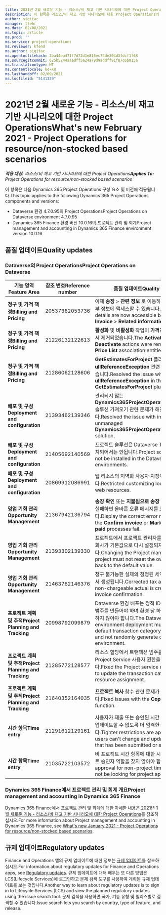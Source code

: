 ```yaml
---
title: 2021년 2월 새로운 기능 - 리소스/비 재고 기반 시나리오에 대한 Project Operations
description: 이 항목은 리소스/비 재고 기반 시나리오에 대한 Project Operations의 2021년 2월 릴리스에서 사용할 수 있는 품질 업데이트에 대한 정보를 제공합니다.
author: sigitac
manager: tfehr
ms.date: 02/08/2021
ms.topic: article
ms.prod: ''
ms.service: project-operations
ms.reviewer: kfend
ms.author: sigitac
ms.openlocfilehash: 2ba44ea471f7d72d1e816ec74de304d3fdcf1f68
ms.sourcegitcommit: 625b5244aaadff5a24a79d9addff91f87c6b015a
ms.translationtype: HT
ms.contentlocale: ko-KR
ms.lasthandoff: 02/09/2021
ms.locfileid: "5141329"
---
```

# <a name="whats-new-february-2021---project-operations-for-resourcenon-stocked-based-scenarios"></a><span data-ttu-id="7281c-103">2021년 2월 새로운 기능 - 리소스/비 재고 기반 시나리오에 대한 Project Operations</span><span class="sxs-lookup"><span data-stu-id="7281c-103">What's new February 2021 - Project Operations for resource/non-stocked based scenarios</span></span>

<span data-ttu-id="7281c-104">_**적용 대상:** 리소스/비 재고 기반 시나리오에 대한 Project Operations_</span><span class="sxs-lookup"><span data-stu-id="7281c-104">_**Applies To:** Project Operations for resource/non-stocked based scenarios_</span></span>

<span data-ttu-id="7281c-105">이 항목은 다음 Dynamics 365 Project Operations 구성 요소 및 버전에 적용됩니다.</span><span class="sxs-lookup"><span data-stu-id="7281c-105">This topic applies to the following Dynamics 365 Project Operations components and versions:</span></span>

- <span data-ttu-id="7281c-106">Dataverse 환경 4.7.0.95의 Project Operations</span><span class="sxs-lookup"><span data-stu-id="7281c-106">Project Operations on Dataverse environment 4.7.0.95</span></span>
- <span data-ttu-id="7281c-107">Dynamics 365 Finance 환경 버전 10.0.16의 프로젝트 관리 및 회계</span><span class="sxs-lookup"><span data-stu-id="7281c-107">Project management and accounting in Dynamics 365 Finance environment version 10.0.16</span></span> 

## <a name="quality-updates"></a><span data-ttu-id="7281c-108">품질 업데이트</span><span class="sxs-lookup"><span data-stu-id="7281c-108">Quality updates</span></span>

### <a name="project-operations-on-dataverse"></a><span data-ttu-id="7281c-109">Dataverse의 Project Operations</span><span class="sxs-lookup"><span data-stu-id="7281c-109">Project Operations on Dataverse</span></span>

| <span data-ttu-id="7281c-110">**기능 영역**</span><span class="sxs-lookup"><span data-stu-id="7281c-110">**Feature Area**</span></span> | <span data-ttu-id="7281c-111">**참조 번호**</span><span class="sxs-lookup"><span data-stu-id="7281c-111">**Reference number**</span></span> | <span data-ttu-id="7281c-112">**품질 업데이트**</span><span class="sxs-lookup"><span data-stu-id="7281c-112">**Quality update**</span></span> |
| --- | --- | --- |
| <span data-ttu-id="7281c-113">**청구 및 가격 책정**</span><span class="sxs-lookup"><span data-stu-id="7281c-113">**Billing and Pricing**</span></span> | <span data-ttu-id="7281c-114">2053736</span><span class="sxs-lookup"><span data-stu-id="7281c-114">2053736</span></span> | <span data-ttu-id="7281c-115">이제 **송장** > **관련 정보** 로 이동하여 송장 라인 세부 정보에 액세스할 수 있습니다.</span><span class="sxs-lookup"><span data-stu-id="7281c-115">Invoice line details are now accessible by going to **Invoice** > **Related information**.</span></span> |
| <span data-ttu-id="7281c-116">**청구 및 가격 책정**</span><span class="sxs-lookup"><span data-stu-id="7281c-116">**Billing and Pricing**</span></span> | <span data-ttu-id="7281c-117">2122613</span><span class="sxs-lookup"><span data-stu-id="7281c-117">2122613</span></span> | <span data-ttu-id="7281c-118">**활성화** 및 **비활성화** 작업이 **가격표** 연결 엔터티에서 제거되었습니다.</span><span class="sxs-lookup"><span data-stu-id="7281c-118">The **Activate** and **Deactivate** actions were removed from the **Price List** association entities.</span></span> |
| <span data-ttu-id="7281c-119">**청구 및 가격 책정**</span><span class="sxs-lookup"><span data-stu-id="7281c-119">**Billing and Pricing**</span></span> | <span data-ttu-id="7281c-120">2128606</span><span class="sxs-lookup"><span data-stu-id="7281c-120">2128606</span></span> | <span data-ttu-id="7281c-121">**GetEstimatesForProject** 플러그인에서 **ullReferenceException** 관련 문제가 해결되었습니다.</span><span class="sxs-lookup"><span data-stu-id="7281c-121">Resolved the issue with **ullReferenceException** in the **GetEstimatesForProject** plug-in.</span></span> |
| <span data-ttu-id="7281c-122">**배포 및 구성**</span><span class="sxs-lookup"><span data-stu-id="7281c-122">**Deployment and configuration**</span></span> | <span data-ttu-id="7281c-123">2139346</span><span class="sxs-lookup"><span data-stu-id="7281c-123">2139346</span></span> | <span data-ttu-id="7281c-124">관리되지 않는 **Dynamics365ProjectOperationsDualWrite** 솔루션 가져오기 관련 문제가 해결되었습니다.</span><span class="sxs-lookup"><span data-stu-id="7281c-124">Resolved the issue with importing unmanaged **Dynamics365ProjectOperationsDualWrite** solution.</span></span> |
| <span data-ttu-id="7281c-125">**배포 및 구성**</span><span class="sxs-lookup"><span data-stu-id="7281c-125">**Deployment and configuration**</span></span> | <span data-ttu-id="7281c-126">2140569</span><span class="sxs-lookup"><span data-stu-id="7281c-126">2140569</span></span> | <span data-ttu-id="7281c-127">프로젝트 솔루션은 Dataverse Teams 환경에 설치되어서는 안됩니다.</span><span class="sxs-lookup"><span data-stu-id="7281c-127">Project solution must not be installed in the Dataverse Teams environments.</span></span> |
| <span data-ttu-id="7281c-128">**배포 및 구성**</span><span class="sxs-lookup"><span data-stu-id="7281c-128">**Deployment and configuration**</span></span> | <span data-ttu-id="7281c-129">2086991</span><span class="sxs-lookup"><span data-stu-id="7281c-129">2086991</span></span> | <span data-ttu-id="7281c-130">웹 리소스의 지역화 사용자 지정이 제한되었습니다.</span><span class="sxs-lookup"><span data-stu-id="7281c-130">Restricted customizing localization of web resources.</span></span> |
| <span data-ttu-id="7281c-131">**영업 기회 관리**</span><span class="sxs-lookup"><span data-stu-id="7281c-131">**Opportunity Management**</span></span> | <span data-ttu-id="7281c-132">2136794</span><span class="sxs-lookup"><span data-stu-id="7281c-132">2136794</span></span> | <span data-ttu-id="7281c-133">**송장 확인** 또는 **지불됨으로 송장 표시** 프로세스가 실패하면 올바른 오류 메시지를 표시합니다.</span><span class="sxs-lookup"><span data-stu-id="7281c-133">Display the correct error message when the **Confirm invoice** or **Mark invoice as paid** processes fail.</span></span> |
| <span data-ttu-id="7281c-134">**영업 기회 관리**</span><span class="sxs-lookup"><span data-stu-id="7281c-134">**Opportunity Management**</span></span> | <span data-ttu-id="7281c-135">2139330</span><span class="sxs-lookup"><span data-stu-id="7281c-135">2139330</span></span> | <span data-ttu-id="7281c-136">프로젝트에서 프로젝트 관리자를 변경하면 담당 회사가 기본값으로 다시 설정되지 않아야 합니다.</span><span class="sxs-lookup"><span data-stu-id="7281c-136">Changing the Project manager on a project must not reset the owning company back to the default value.</span></span> |
| <span data-ttu-id="7281c-137">**영업 기회 관리**</span><span class="sxs-lookup"><span data-stu-id="7281c-137">**Opportunity Management**</span></span> | <span data-ttu-id="7281c-138">2146376</span><span class="sxs-lookup"><span data-stu-id="7281c-138">2146376</span></span> | <span data-ttu-id="7281c-139">청구 불가능한 실제의 정정된 세액은 송장 확인에서 생성됩니다.</span><span class="sxs-lookup"><span data-stu-id="7281c-139">Corrected tax amount in a non-chargeable actual is created from invoice confirmation.</span></span> |
| <span data-ttu-id="7281c-140">**프로젝트 계획 및 추적**</span><span class="sxs-lookup"><span data-stu-id="7281c-140">**Project Planning and Tracking**</span></span> | <span data-ttu-id="7281c-141">2099879</span><span class="sxs-lookup"><span data-stu-id="7281c-141">2099879</span></span> | <span data-ttu-id="7281c-142">Dataverse 환경 배포는 정적 ID로 기본 트랜잭션 범주를 만들어야 하며 환경 당 하나를 임의로 생성하지 않아야 합니다.</span><span class="sxs-lookup"><span data-stu-id="7281c-142">The Dataverse environment deployment must create a default transaction category with a static ID and not randomly generate one per environment.</span></span> |
| <span data-ttu-id="7281c-143">**프로젝트 계획 및 추적**</span><span class="sxs-lookup"><span data-stu-id="7281c-143">**Project Planning and Tracking**</span></span> | <span data-ttu-id="7281c-144">2128577</span><span class="sxs-lookup"><span data-stu-id="7281c-144">2128577</span></span> | <span data-ttu-id="7281c-145">리소스 할당에서 트랜잭션 범주를 업데이트하도록 Project Service 사용자 권한을 수정했습니다.</span><span class="sxs-lookup"><span data-stu-id="7281c-145">Fixed the Project service user privileges to update the transaction category on a resource assignment.</span></span> |
| <span data-ttu-id="7281c-146">**프로젝트 계획 및 추적**</span><span class="sxs-lookup"><span data-stu-id="7281c-146">**Project Planning and Tracking**</span></span> | <span data-ttu-id="7281c-147">2164035</span><span class="sxs-lookup"><span data-stu-id="7281c-147">2164035</span></span> | <span data-ttu-id="7281c-148">**프로젝트 복사** 함수 관련 문제가 수정되었습니다.</span><span class="sxs-lookup"><span data-stu-id="7281c-148">Fixed issues with the **Copy Project** function.</span></span> |
| <span data-ttu-id="7281c-149">**시간 항목**</span><span class="sxs-lookup"><span data-stu-id="7281c-149">**Time entry**</span></span> | <span data-ttu-id="7281c-150">2129161</span><span class="sxs-lookup"><span data-stu-id="7281c-150">2129161</span></span> | <span data-ttu-id="7281c-151">사용자가 제출 또는 승인된 시간 항목을 변경 및 업데이트할 수 없도록 더 엄격한 제한이 적용됩니다.</span><span class="sxs-lookup"><span data-stu-id="7281c-151">Tighter restrictions are applied to ensure users can't change and update a time entry that has been submitted or approved.</span></span> |
| <span data-ttu-id="7281c-152">**시간 항목**</span><span class="sxs-lookup"><span data-stu-id="7281c-152">**Time entry**</span></span> | <span data-ttu-id="7281c-153">2103572</span><span class="sxs-lookup"><span data-stu-id="7281c-153">2103572</span></span> | <span data-ttu-id="7281c-154">비 프로젝트 시간 항목에 대한 시간 승인은 프로젝트 승인자 역할을 찾지 않아야 합니다.</span><span class="sxs-lookup"><span data-stu-id="7281c-154">Time approval for non-project time entries must not be looking for project approver role.</span></span> |

### <a name="project-management-and-accounting-in-dynamics-365-finance"></a><span data-ttu-id="7281c-155">Dynamics 365 Finance에서 프로젝트 관리 및 회계 개요</span><span class="sxs-lookup"><span data-stu-id="7281c-155">Project management and accounting in Dynamics 365 Finance</span></span> 

<span data-ttu-id="7281c-156">Dynamics 365 Finance에서 프로젝트 관리 및 회계에 대한 자세한 내용은 [2021년 1월 새로운 기능 - 리소스/비 재고 기반 시나리오에 대한 Project Operations](whats-new-jan-2021-resource-based.md)를 참조하십시오.</span><span class="sxs-lookup"><span data-stu-id="7281c-156">For more information about Project management and accounting in Dynamics 365 Finance, see [What's new January 2021 - Project Operations for resource/non-stocked based scenarios](whats-new-jan-2021-resource-based.md).</span></span>


## <a name="regulatory-updates"></a><span data-ttu-id="7281c-157">규제 업데이트</span><span class="sxs-lookup"><span data-stu-id="7281c-157">Regulatory updates</span></span>

<span data-ttu-id="7281c-158">Finance and Operations 앱의 규제 업데이트에 대한 정보는 [규제 업데이트](https://docs.microsoft.com/dynamics365/finance/localizations/regulatory-updates)를 참조하십시오.</span><span class="sxs-lookup"><span data-stu-id="7281c-158">For information about regulatory updates for Finance and Operations apps, see [Regulatory updates](https://docs.microsoft.com/dynamics365/finance/localizations/regulatory-updates).</span></span> <span data-ttu-id="7281c-159">규제 업데이트에 대해 배우는 또 다른 방법은 LCS(Lifecycle Services)에 로그인하고 문제 검색 도구를 사용하여 계획된 규제 업데이트를 보는 것입니다.</span><span class="sxs-lookup"><span data-stu-id="7281c-159">Another way to learn about regulatory updates is to sign in to Lifecycle Services (LCS) and view the planned regulatory updates using the issue search tool.</span></span> <span data-ttu-id="7281c-160">문제 검색을 사용하면 국가, 기능 유형 및 릴리스별로 검색할 수 있습니다.</span><span class="sxs-lookup"><span data-stu-id="7281c-160">Issue search lets you search by country, type of feature, and release.</span></span>
